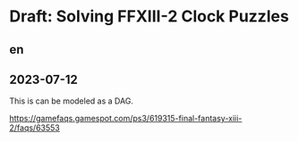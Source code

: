 # Draft: Solving FFXIII-2 Clock Puzzles
## en
## 2023-07-12

This is can be modeled as a DAG.

https://gamefaqs.gamespot.com/ps3/619315-final-fantasy-xiii-2/faqs/63553
